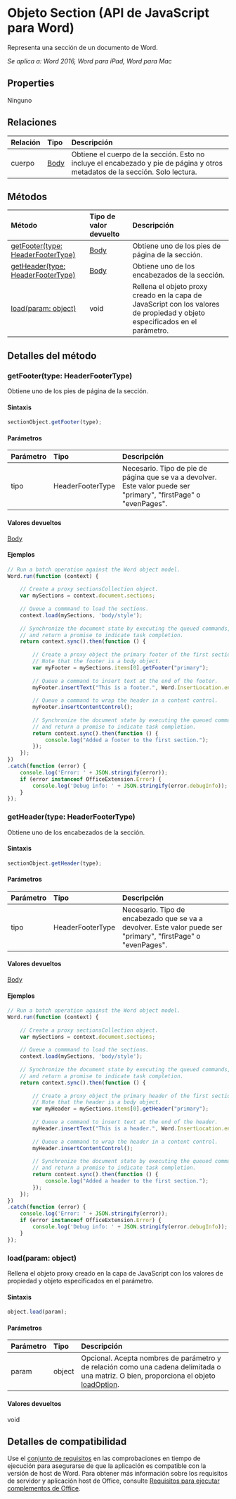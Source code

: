 # Objeto Section (API de JavaScript para Word)

Representa una sección de un documento de Word.

_Se aplica a: Word 2016, Word para iPad, Word para Mac_

## Properties
Ninguno

## Relaciones
| Relación | Tipo   |Descripción|
|:---------------|:--------|:----------|
|cuerpo|[Body](body.md)|Obtiene el cuerpo de la sección. Esto no incluye el encabezado y pie de página y otros metadatos de la sección. Solo lectura.|

## Métodos

| Método           | Tipo de valor devuelto    |Descripción|
|:---------------|:--------|:----------|
|[getFooter(type: HeaderFooterType)](#getfootertype-headerfootertype)|[Body](body.md)|Obtiene uno de los pies de página de la sección.|
|[getHeader(type: HeaderFooterType)](#getheadertype-headerfootertype)|[Body](body.md)|Obtiene uno de los encabezados de la sección.|
|[load(param: object)](#loadparam-object)|void|Rellena el objeto proxy creado en la capa de JavaScript con los valores de propiedad y objeto especificados en el parámetro.|

## Detalles del método

### getFooter(type: HeaderFooterType)
Obtiene uno de los pies de página de la sección.

#### Sintaxis
```js
sectionObject.getFooter(type);
```

#### Parámetros
| Parámetro    | Tipo   |Descripción|
|:---------------|:--------|:----------|
|tipo|HeaderFooterType|Necesario. Tipo de pie de página que se va a devolver. Este valor puede ser "primary", "firstPage" o "evenPages".|

#### Valores devueltos
[Body](body.md)

#### Ejemplos
```js
// Run a batch operation against the Word object model.
Word.run(function (context) {
    
    // Create a proxy sectionsCollection object.
    var mySections = context.document.sections;
    
    // Queue a commmand to load the sections.
    context.load(mySections, 'body/style');
    
    // Synchronize the document state by executing the queued commands, 
    // and return a promise to indicate task completion.
    return context.sync().then(function () {
        
        // Create a proxy object the primary footer of the first section. 
        // Note that the footer is a body object.
        var myFooter = mySections.items[0].getFooter("primary");
        
        // Queue a command to insert text at the end of the footer.
        myFooter.insertText("This is a footer.", Word.InsertLocation.end);
        
        // Queue a command to wrap the header in a content control.
        myFooter.insertContentControl();
                              
        // Synchronize the document state by executing the queued commands, 
        // and return a promise to indicate task completion.
        return context.sync().then(function () {
            console.log("Added a footer to the first section.");
        });                    
    });  
})
.catch(function (error) {
    console.log('Error: ' + JSON.stringify(error));
    if (error instanceof OfficeExtension.Error) {
        console.log('Debug info: ' + JSON.stringify(error.debugInfo));
    }
});
```
### getHeader(type: HeaderFooterType)
Obtiene uno de los encabezados de la sección.

#### Sintaxis
```js
sectionObject.getHeader(type);
```

#### Parámetros
| Parámetro    | Tipo   |Descripción|
|:---------------|:--------|:----------|
|tipo|HeaderFooterType|Necesario. Tipo de encabezado que se va a devolver. Este valor puede ser "primary", "firstPage" o "evenPages".|

#### Valores devueltos
[Body](body.md)

#### Ejemplos
```js
// Run a batch operation against the Word object model.
Word.run(function (context) {
    
    // Create a proxy sectionsCollection object.
    var mySections = context.document.sections;
    
    // Queue a commmand to load the sections.
    context.load(mySections, 'body/style');
    
    // Synchronize the document state by executing the queued commands, 
    // and return a promise to indicate task completion.
    return context.sync().then(function () {
        
        // Create a proxy object the primary header of the first section. 
        // Note that the header is a body object.
        var myHeader = mySections.items[0].getHeader("primary");
        
        // Queue a command to insert text at the end of the header.
        myHeader.insertText("This is a header.", Word.InsertLocation.end);
        
        // Queue a command to wrap the header in a content control.
        myHeader.insertContentControl();
                              
        // Synchronize the document state by executing the queued commands, 
        // and return a promise to indicate task completion.
        return context.sync().then(function () {
            console.log("Added a header to the first section.");
        });                    
    });  
})
.catch(function (error) {
    console.log('Error: ' + JSON.stringify(error));
    if (error instanceof OfficeExtension.Error) {
        console.log('Debug info: ' + JSON.stringify(error.debugInfo));
    }
});
```

### load(param: object)
Rellena el objeto proxy creado en la capa de JavaScript con los valores de propiedad y objeto especificados en el parámetro.

#### Sintaxis
```js
object.load(param);
```

#### Parámetros
| Parámetro    | Tipo   |Descripción|
|:---------------|:--------|:----------|
|param|object|Opcional. Acepta nombres de parámetro y de relación como una cadena delimitada o una matriz. O bien, proporciona el objeto [loadOption](loadoption.md).|

#### Valores devueltos
void

## Detalles de compatibilidad
Use el [conjunto de requisitos](../office-add-in-requirement-sets.md) en las comprobaciones en tiempo de ejecución para asegurarse de que la aplicación es compatible con la versión de host de Word. Para obtener más información sobre los requisitos de servidor y aplicación host de Office, consulte [Requisitos para ejecutar complementos de Office](../../docs/overview/requirements-for-running-office-add-ins.md).